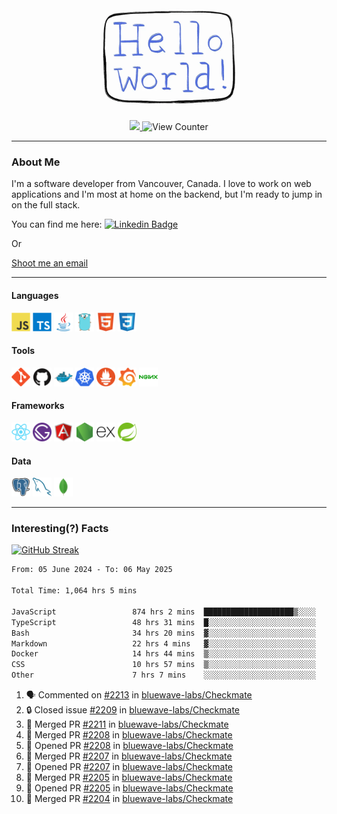 <div align="center">
    <img src="./img/hello_world.webp" height="200px" width="">
    <div>
        <a href="https://www.linkedin.com/in/ajhollid">
            <img src="https://img.shields.io/badge/LinkedIn-blue"/>
        </a>
        <img src="https://komarev.com/ghpvc/?username=ajhollid&color=yellow" alt="View Counter">
    </div>
</div>

---

### About Me

I'm a software developer from Vancouver, Canada. I love to work on web applications and I'm most at home on the backend, but I'm ready to jump in on the full stack.

You can find me here: [![Linkedin Badge](https://img.shields.io/badge/-ajhollid-blue?style=flat&logo=Linkedin&logoColor=white)](https://www.linkedin.com/in/ajhollid)

Or

[Shoot me an email](mailto:ajhollid@gmail.com)

---

#### Languages

<div>
    <img src="./img/devicons/javascript-original.svg" width=30 height=30 alt="JavaScript">
    <img src="/img/devicons/typescript-original.svg" width=30 height=30 alt="TypeScript">
    <img src="./img/devicons/java-original.svg" width=30 height=30 alt="Java">
    <img src="./img/devicons/go-original.svg" width=30 height=30 alt="Golang">
    <img src="./img/devicons/html5-original.svg" width=30 height=30 alt="HTML 5">
    <img src="./img/devicons/css3-original.svg" width=30 height=30 alt="CSS 3">
</div>

#### Tools

<div>
    <img src="./img/devicons/git-original.svg" width=30 height=30 alt="Git">
    <img src="./img/devicons/github-original.svg" width=30 height=30 alt="Github">
    <img src="./img/devicons/docker-original.svg" width=30 
    height=30 alt="Docker">
    <img src="./img/devicons/kubernetes-original.svg" width=30 height=30 alt="K8">
    <img src="./img/devicons/prometheus-original.svg" width=30 height=30 alt="Prometheus">
    <img src="./img/devicons/grafana-original.svg" width=30 height=30 alt="Grafana">
    <img src="./img/devicons/nginx-original.svg" width=30 height=30 alt="Nginx">
</div>

#### Frameworks

<div>
    <img src="./img/devicons/react-original.svg" width=30 height=30 alt="React">
    <img src="./img/devicons/gatsby-original.svg" width=30 height=30 alt="Gatsby">
    <img src="./img/devicons/angularjs-original.svg" width=30 height=30 alt="AngularJS">
    <img src="./img/devicons/nodejs-original.svg" width=30 height=30 alt="NodeJS">
    <img src="./img/devicons/express-original.svg" width=30 height=30 alt="Express">
    <img src="./img/devicons/spring-original.svg" width=30 height=30 alt="Spring">
</div>

#### Data

<div>
    <img src="./img/devicons/postgresql-original.svg" width=30 height=30 alt="Postgresql">
    <img src="./img/devicons/mysql-original.svg" width=30 height=30 alt="Mysql">
    <img src="./img/devicons/mongodb-original.svg" width=30 height=30 alt="MongoDB">
</div>

---

### Interesting(?) Facts

[![GitHub Streak](http://github-readme-streak-stats.herokuapp.com?user=ajhollid)](https://git.io/streak-stats)

 <!--START_SECTION:waka-->

```txt
From: 05 June 2024 - To: 06 May 2025

Total Time: 1,064 hrs 5 mins

JavaScript                 874 hrs 2 mins  ████████████████████▒░░░░   81.59 %
TypeScript                 48 hrs 31 mins  █░░░░░░░░░░░░░░░░░░░░░░░░   04.53 %
Bash                       34 hrs 20 mins  ▓░░░░░░░░░░░░░░░░░░░░░░░░   03.21 %
Markdown                   22 hrs 4 mins   ▓░░░░░░░░░░░░░░░░░░░░░░░░   02.06 %
Docker                     14 hrs 44 mins  ▒░░░░░░░░░░░░░░░░░░░░░░░░   01.38 %
CSS                        10 hrs 57 mins  ▒░░░░░░░░░░░░░░░░░░░░░░░░   01.02 %
Other                      7 hrs 7 mins    ░░░░░░░░░░░░░░░░░░░░░░░░░   00.66 %
```

<!--END_SECTION:waka-->


<!--START_SECTION:activity-->
1. 🗣 Commented on [#2213](https://github.com/bluewave-labs/Checkmate/issues/2213#issuecomment-2858674932) in [bluewave-labs/Checkmate](https://github.com/bluewave-labs/Checkmate)
2. 🔒 Closed issue [#2209](https://github.com/bluewave-labs/Checkmate/issues/2209) in [bluewave-labs/Checkmate](https://github.com/bluewave-labs/Checkmate)
3. 🎉 Merged PR [#2211](https://github.com/bluewave-labs/Checkmate/pull/2211) in [bluewave-labs/Checkmate](https://github.com/bluewave-labs/Checkmate)
4. 🎉 Merged PR [#2208](https://github.com/bluewave-labs/Checkmate/pull/2208) in [bluewave-labs/Checkmate](https://github.com/bluewave-labs/Checkmate)
5. 💪 Opened PR [#2208](https://github.com/bluewave-labs/Checkmate/pull/2208) in [bluewave-labs/Checkmate](https://github.com/bluewave-labs/Checkmate)
6. 🎉 Merged PR [#2207](https://github.com/bluewave-labs/Checkmate/pull/2207) in [bluewave-labs/Checkmate](https://github.com/bluewave-labs/Checkmate)
7. 💪 Opened PR [#2207](https://github.com/bluewave-labs/Checkmate/pull/2207) in [bluewave-labs/Checkmate](https://github.com/bluewave-labs/Checkmate)
8. 🎉 Merged PR [#2205](https://github.com/bluewave-labs/Checkmate/pull/2205) in [bluewave-labs/Checkmate](https://github.com/bluewave-labs/Checkmate)
9. 💪 Opened PR [#2205](https://github.com/bluewave-labs/Checkmate/pull/2205) in [bluewave-labs/Checkmate](https://github.com/bluewave-labs/Checkmate)
10. 🎉 Merged PR [#2204](https://github.com/bluewave-labs/Checkmate/pull/2204) in [bluewave-labs/Checkmate](https://github.com/bluewave-labs/Checkmate)
<!--END_SECTION:activity-->
